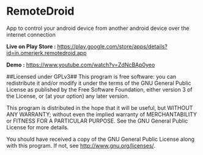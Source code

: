 RemoteDroid
===========

App to control your android device from another android device over the internet connection

**Live on Play Store :** https://play.google.com/store/apps/details?id=in.omerjerk.remotedroid.app

**Demo :** https://www.youtube.com/watch?v=ZdNcBAp0yeo

##Licensed under GPLv3##
This program is free software: you can redistribute it and/or modify
it under the terms of the GNU General Public License as published by
the Free Software Foundation, either version 3 of the License, or
(at your option) any later version.

This program is distributed in the hope that it will be useful,
but WITHOUT ANY WARRANTY; without even the implied warranty of
MERCHANTABILITY or FITNESS FOR A PARTICULAR PURPOSE.  See the
GNU General Public License for more details.

You should have received a copy of the GNU General Public License
along with this program.  If not, see <http://www.gnu.org/licenses/>.